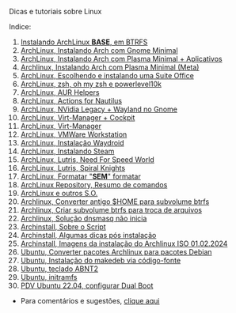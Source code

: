 Dicas e tutoriais sobre Linux

Indice:

01) [Instalando ArchLinux **BASE**, em BTRFS](https://elppans.github.io/doc-linux/archLinux_instalacao_base_btrfs)  
02) [ArchLinux, Instalando Arch com Gnome Minimal](https://elppans.github.io/doc-linux/archlinux_gnome_minimal)  
03) [ArchLinux, Instalando Arch com Plasma Minimal + Aplicativos](https://elppans.github.io/doc-linux/archlinux_plasma_minimal)  
04) [Archlinux, Instalando Arch com Plasma Minimal (Meta)](https://elppans.github.io/doc-linux/archlinux_plasma_meta)  
05) [ArchLinux, Escolhendo e instalando uma Suite Office](https://elppans.github.io/doc-linux/archlinux_suite_office)  
06) [ArchLinux, zsh, oh my zsh e powerlevel10k](https://elppans.github.io/doc-linux/archlinux_zsh_ohmyzsh_powerlevel10k)  
07) [ArchLinux, AUR Helpers](https://elppans.github.io/doc-linux/archlinux_aur_helpers)  
08) [ArchLinux, Actions for Nautilus](https://elppans.github.io/doc-linux/archlinux_actions-for-nautilus_fork)  
09) [ArchLinux, NVidia Legacy + Wayland no Gnome](https://elppans.github.io/doc-linux/archlinux_nvidia_legacy_wayland_gnome)  
10) [ArchLinux, Virt-Manager + Cockpit](https://elppans.github.io/doc-linux/archlinux_virt-manager_cockpit)  
11) [ArchLinux, Virt-Manager](https://elppans.github.io/doc-linux/archlinux_virtmanager)  
12) [ArchLinux, VMWare Workstation](https://elppans.github.io/doc-linux/archlinux_vmware-workstation)  
13) [ArchLinux, Instalação Waydroid](https://elppans.github.io/doc-linux/archlinux_instalacao_waydroid)    
14) [ArchLinux, Instalando Steam](https://elppans.github.io/doc-linux/archlinux_steam)  
15) [ArchLinux, Lutris, Need For Speed World](https://elppans.github.io/doc-linux/arch_lutris_nfs)  
16) [ArchLinux, Lutris, Spiral Knights](https://elppans.github.io/doc-linux/arch_lutris_spiralknights)  
17) [ArchLinux, Formatar "**SEM**" formatar](https://elppans.github.io/doc-linux/archlinux_formatar_sem_formatar)  
18) [ArchLinux Repository, Resumo de comandos](https://elppans.github.io/doc-linux/archlinux_repository_resumo_de_comandos)  
19) [ArchLinux e outros S.O.](https://elppans.github.io/doc-linux/archlinux_e_outros_sistemas_operacionais)  
20) [Archlinux, Converter antigo $HOME para subvolume btrfs](https://elppans.github.io/doc-linux/converter_antigo_home_para_subvolume_btrfs)  
21) [Archlinux, Criar subvolume btrfs para troca de arquivos](https://elppans.github.io/doc-linux/criar_subvolume_btrfs_para_troca)  
22) [Archlinux, Solução dnsmasq não inicia](https://elppans.github.io/doc-linux/archlinux_solucao_dnsmasq_nao_inicia)  
23) [Archinstall, Sobre o Script](https://elppans.github.io/doc-linux/archinstall_script)  
24) [Archinstall, Algumas dicas pós instalação](https://elppans.github.io/doc-linux/archinstall_tips_pos_inst)  
25) [Archinstall, Imagens da instalação do Archlinux ISO 01.02.2024](https://elppans.github.io/doc-linux/archinstall_img_archlinux-2024.02.01-x86_64)  
26) [Ubuntu, Converter pacotes Archlinux para pacotes Debian](https://elppans.github.io/doc-linux/aur_para_deb)  
27) [Ubuntu, Instalação do makedeb via código-fonte](https://elppans.github.io/doc-linux/instalar_makedeb_source_ubuntu)  
28) [Ubuntu, teclado ABNT2](https://elppans.github.io/doc-linux/ubuntu_keyboard_abnt2)  
29) [Ubuntu, initramfs](https://elppans.github.io/doc-linux/como_corrigir_o_erro_initramfs_no_linux)  
30) [PDV Ubuntu 22.04, configurar Dual Boot](https://elppans.github.io/doc-linux/pdv_ubuntu_22_dual_boot)  




* Para comentários e sugestões, [clique aqui](https://github.com/elppans/doc-linux/issues)  
